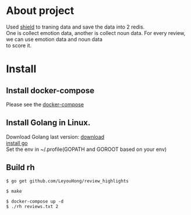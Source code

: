 # About project
Used [shield](github.com/eaigner/shield) to traning data and save the data into 2 redis.<br>
One is collect emotion data, another is collect noun data. For every review, we can use emotion data and noun data<br>
to score it.

# Install

## Install docker-compose
Please see the [docker-compose](https://docs.docker.com/compose/install/#prerequisites)

## Install Golang in Linux.
Download Golang last version: [download](https://golang.org/dl)<br>
[install go](https://golang.org/doc/install)<br> 
Set the env in ~/.profile(GOPATH and GOROOT based on your env)

## Build rh
````
$ go get github.com/LeyouHong/review_highlights

$ make

$ docker-compose up -d
$ ./rh reviews.txt 2
````
